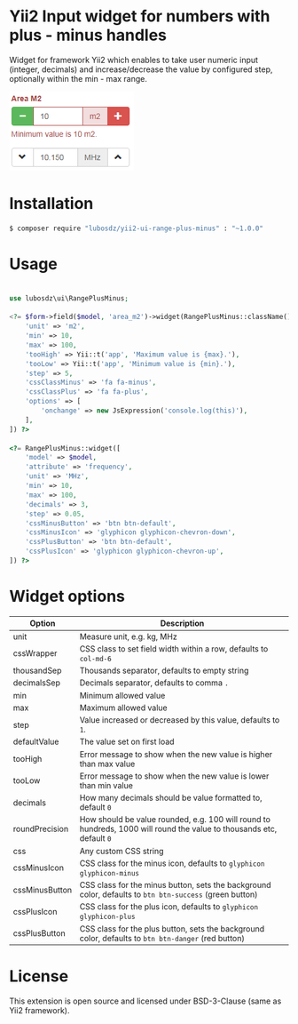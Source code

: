 Yii2 Input widget for numbers with plus - minus handles
=======================================================

Widget for framework Yii2 which enables to take user numeric input (integer, decimals) and increase/decrease the value by configured step, optionally within the min - max range.

![Screenshot](screen-yii2-rangePlusMinus.gif)


Installation
============

```bash
$ composer require "lubosdz/yii2-ui-range-plus-minus" : "~1.0.0"
```

Usage
=====

```php

use lubosdz\ui\RangePlusMinus;

<?= $form->field($model, 'area_m2')->widget(RangePlusMinus::className(), [
	'unit' => 'm2',
	'min' => 10,
	'max' => 100,
	'tooHigh' => Yii::t('app', 'Maximum value is {max}.'),
	'tooLow' => Yii::t('app', 'Minimum value is {min}.'),
	'step' => 5,
	'cssClassMinus' => 'fa fa-minus',
	'cssClassPlus' => 'fa fa-plus',
	'options' => [
		'onchange' => new JsExpression('console.log(this)'),
	],
]) ?>

<?= RangePlusMinus::widget([
	'model' => $model,
	'attribute' => 'frequency',
	'unit' => 'MHz',
	'min' => 10,
	'max' => 100,
	'decimals' => 3,
	'step' => 0.05,
	'cssMinusButton' => 'btn btn-default',
	'cssMinusIcon' => 'glyphicon glyphicon-chevron-down',
	'cssPlusButton' => 'btn btn-default',
	'cssPlusIcon' => 'glyphicon glyphicon-chevron-up',
]) ?>

```

Widget options
==============

Option         |Description
---------------|---------------
unit           | Measure unit, e.g. kg, MHz
cssWrapper     | CSS class to set field width within a row, defaults to `col-md-6`
thousandSep    | Thousands separator, defaults to empty string
decimalsSep    | Decimals separator, defaults to comma `.`
min            | Minimum allowed value
max            | Maximum allowed value
step           | Value increased or decreased by this value, defaults to `1`.
defaultValue   | The value set on first load
tooHigh        | Error message to show when the new value is higher than max value
tooLow         | Error message to show when the new value is lower than min value
decimals       | How many decimals should be value formatted to, default `0`
roundPrecision | How should be value rounded, e.g. 100 will round to hundreds, 1000 will round the value to thousands etc, default `0`
css            | Any custom CSS string
cssMinusIcon   | CSS class for the minus icon, defaults to `glyphicon glyphicon-minus`
cssMinusButton | CSS class for the minus button, sets the background color, defaults to `btn btn-success` (green button)
cssPlusIcon    | CSS class for the plus icon, defaults to `glyphicon glyphicon-plus`
cssPlusButton  | CSS class for the plus button, sets the background color, defaults to `btn btn-danger` (red button)


License
=======

This extension is open source and licensed under BSD-3-Clause (same as Yii2 framework).
